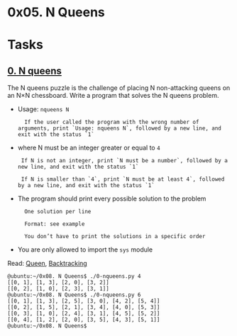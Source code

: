 # 0x05. N Queens


# Tasks

## [0. N queens](./0-nqueens.py)
The N queens puzzle is the challenge of placing N non-attacking queens on an N×N chessboard. Write a program that solves the N queens problem.

* Usage: `nqueens N`

        If the user called the program with the wrong number of arguments, print `Usage: nqueens N`, followed by a new line, and exit with the status `1`
*  where N must be an integer greater or equal to `4`

        If N is not an integer, print `N must be a number`, followed by a new line, and exit with the status `1`

        If N is smaller than `4`, print `N must be at least 4`, followed by a new line, and exit with the status `1`
* The program should print every possible solution to the problem

        One solution per line
 
        Format: see example
 
        You don’t have to print the solutions in a specific order
* You are only allowed to import the `sys` module

Read: [Queen](https://en.wikipedia.org/wiki/Queen_%28chess%29), [Backtracking](https://en.wikipedia.org/wiki/Backtracking)
 
```
@ubuntu:~/0x08. N Queens$ ./0-nqueens.py 4
[[0, 1], [1, 3], [2, 0], [3, 2]]
[[0, 2], [1, 0], [2, 3], [3, 1]]
@ubuntu:~/0x08. N Queens$ ./0-nqueens.py 6
[[0, 1], [1, 3], [2, 5], [3, 0], [4, 2], [5, 4]]
[[0, 2], [1, 5], [2, 1], [3, 4], [4, 0], [5, 3]]
[[0, 3], [1, 0], [2, 4], [3, 1], [4, 5], [5, 2]]
[[0, 4], [1, 2], [2, 0], [3, 5], [4, 3], [5, 1]]
@ubuntu:~/0x08. N Queens$ 
```
